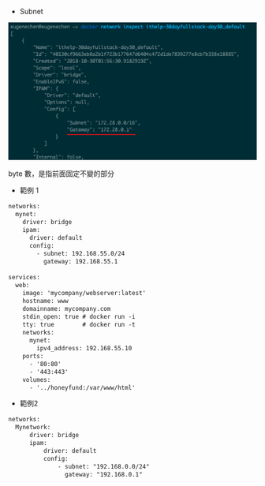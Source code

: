 * Subnet
<img src="https://github.com/daniel-qa/Docker-Compose/blob/main/%E7%B6%B2%E8%B7%AF/getway.png?raw=true" >

byte 數，是指前面固定不變的部分

* 範例 1
```
networks:
  mynet:
    driver: bridge
    ipam:
      driver: default
      config:
        - subnet: 192.168.55.0/24
          gateway: 192.168.55.1

services:
  web:
    image: 'mycompany/webserver:latest'
    hostname: www
    domainname: mycompany.com
    stdin_open: true # docker run -i
    tty: true        # docker run -t
    networks:
      mynet:
        ipv4_address: 192.168.55.10
    ports:
      - '80:80'
      - '443:443'
    volumes:
      - '../honeyfund:/var/www/html'
```
* 範例2
```
networks:
  Mynetwork:
      driver: bridge
      ipam:
          driver: default
          config:
              - subnet: "192.168.0.0/24"
                gateway: "192.168.0.1"
```

